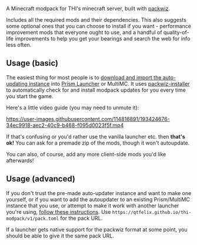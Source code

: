 A Minecraft modpack for THI's minecraft server, built with [packwiz](https://packwiz.infra.link/).

Includes all the required mods and their dependencies. This also suggests some optional ones that you can choose to
install if you want - performance improvement mods that everyone ought to use, and a handful of quality-of-life
improvements to help you get your bearings and search the web for info less often.

## Usage (basic)

The easiest thing for most people is to [download and import the auto-updating instance](https://github.com/qtfelix/thi-modpack/releases/download/autoupdater-v1/THI-modpack.zip)
into [Prism Launcher](https://prismlauncher.org/) or MultiMC. It uses [packwiz-installer](https://github.com/packwiz/packwiz-installer)
to automatically check for and install modpack updates for you every time you start the game.

Here's a little video guide (you may need to unmute it):

https://user-images.githubusercontent.com/114816891/193424676-34ec9918-aec2-40c9-b468-f095d0023f5f.mp4

If that's confusing or you'd rather use the vanilla launcher etc. then **that's ok!** You can ask for a premade zip of
the mods, though it won't autoupdate.

You can also, of course, add any more client-side mods you'd like afterwards!

## Usage (advanced)

If you don't trust the pre-made auto-updater instance and want to make one yourself, or if you want to add the
autoupdater to an existing Prism/MultiMC instance that you use, or attempt to make it work with another launcher you're
using, [follow these instructions](https://packwiz.infra.link/tutorials/installing/packwiz-installer/). Use
`https://qtfelix.github.io/thi-modpack/v1/pack.toml` for the pack URL.

If a launcher gets native support for the packwiz format at some point, you should be able to give it the same pack URL.
